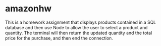 # amazonhw
This is a homework assignment that displays products contained in a SQL database and then use Node to allow the user to select a product and quantity. The terminal will then return the updated quantity and the total price for the purchase, and then end the connection.
